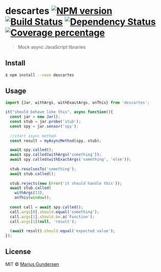# descartes [![NPM version][npm-image]][npm-url] [![Build Status][travis-image]][travis-url] [![Dependency Status][daviddm-image]][daviddm-url] [![Coverage percentage][coveralls-image]][coveralls-url]
> Mock async JavaScript libraries


## Install

```sh
$ npm install --save descartes
```


## Usage

```js
import {Jar, withArgs, withExactArgs, onThis} from 'descartes';

it("should behave like this", async function(){
  const jar = new Jar();
  const stub = jar.probe('stub');
  const spy = jar.sensor('spy');
  
  //start async method
  const result = myAsyncMethod(spy, stub);

  await spy.called();
  await spy.called(withArgs('something'));
  await spy.called(withExactArgs('something', 'else'));
  
  stub.resolvesTo('something');
  await stub.called();
  
  stub.rejects(new Error('it should handle this'));
  await stub.called(
    withArgs(13),
    onThis(window));
    
  const call = await spy.called();
  call.args[0].should.equal('something');
  call.args[1].should.be.a('Function');
  call.args[1](null, 'result');
  
  (await result).should.equal('expected value');
});

```

## License

MIT © [Marius Gundersen](https://mariusgundersen.net)


[npm-image]: https://badge.fury.io/js/descartes.svg
[npm-url]: https://npmjs.org/package/descartes
[travis-image]: https://travis-ci.org/mariusGundersen/descartes.svg?branch=master
[travis-url]: https://travis-ci.org/mariusGundersen/descartes
[daviddm-image]: https://david-dm.org/mariusGundersen/descartes.svg?theme=shields.io
[daviddm-url]: https://david-dm.org/mariusGundersen/descartes
[coveralls-image]: https://coveralls.io/repos/mariusGundersen/descartes/badge.svg
[coveralls-url]: https://coveralls.io/r/mariusGundersen/descartes
